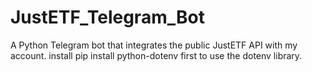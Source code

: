 # JustETF_Telegram_Bot
A Python Telegram bot that integrates the public JustETF API with my account.
install pip install python-dotenv first to use the dotenv library.